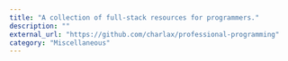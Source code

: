 ```yaml
---
title: "A collection of full-stack resources for programmers."
description: ""
external_url: "https://github.com/charlax/professional-programming"
category: "Miscellaneous"
---
```

